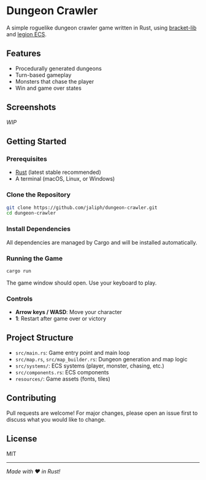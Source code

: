 # Dungeon Crawler

A simple roguelike dungeon crawler game written in Rust, using [bracket-lib](https://github.com/amethyst/bracket-lib) and [legion ECS](https://github.com/amethyst/legion).

## Features

- Procedurally generated dungeons
- Turn-based gameplay
- Monsters that chase the player
- Win and game over states

## Screenshots

*WIP*

## Getting Started

### Prerequisites

- [Rust](https://www.rust-lang.org/tools/install) (latest stable recommended)
- A terminal (macOS, Linux, or Windows)

### Clone the Repository

```sh
git clone https://github.com/jaliph/dungeon-crawler.git
cd dungeon-crawler
```

### Install Dependencies

All dependencies are managed by Cargo and will be installed automatically.

### Running the Game

```sh
cargo run
```

The game window should open. Use your keyboard to play.

### Controls

- **Arrow keys / WASD**: Move your character
- **1**: Restart after game over or victory

## Project Structure

- `src/main.rs`: Game entry point and main loop
- `src/map.rs`, `src/map_builder.rs`: Dungeon generation and map logic
- `src/systems/`: ECS systems (player, monster, chasing, etc.)
- `src/components.rs`: ECS components
- `resources/`: Game assets (fonts, tiles)

## Contributing

Pull requests are welcome! For major changes, please open an issue first to discuss what you would like to change.

## License

MIT

---

*Made with ❤️ in Rust!*